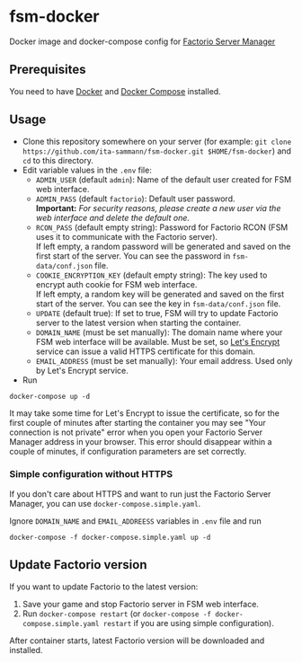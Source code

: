 # fsm-docker
Docker image and docker-compose config for [Factorio Server Manager](https://github.com/mroote/factorio-server-manager)

## Prerequisites
You need to have [Docker](https://www.digitalocean.com/community/tutorials/how-to-install-and-use-docker-on-ubuntu-20-04)
and [Docker Compose](https://docs.docker.com/compose/install/) installed.

## Usage
* Clone this repository somewhere on your server (for example: `git clone https://github.com/ita-sammann/fsm-docker.git $HOME/fsm-docker`)
  and `cd` to this directory.
* Edit variable values in the `.env` file:
  * `ADMIN_USER` (default `admin`): Name of the default user created for FSM web interface.
  * `ADMIN_PASS` (default `factorio`): Default user password. \
    __Important:__ _For security reasons, please create a new user via the web interface and delete the default one._
  * `RCON_PASS` (default empty string): Password for Factorio RCON (FSM uses it to communicate with the Factorio server). \
    If left empty, a random password will be generated and saved on the first start of the server. You can see the password in `fsm-data/conf.json` file.
  * `COOKIE_ENCRYPTION_KEY` (default empty string): The key used to encrypt auth cookie for FSM web interface. \
    If left empty, a random key will be generated and saved on the first start of the server. You can see the key in `fsm-data/conf.json` file.
  * `UPDATE` (default true): If set to true, FSM will try to update Factorio server to the latest version when starting the container.
  * `DOMAIN_NAME` (must be set manually): The domain name where your FSM web interface will be available. Must be set,
    so [Let's Encrypt](https://letsencrypt.org/) service can issue a valid HTTPS certificate for this domain.
  * `EMAIL_ADDRESS` (must be set manually): Your email address. Used only by Let's Encrypt service.
* Run
```
docker-compose up -d
```

It may take some time for Let's Encrypt to issue the certificate, so for the first couple of minutes after starting the container you may see
"Your connection is not private" error when you open your Factorio Server Manager address in your browser. This error should disappear within
a couple of minutes, if configuration parameters are set correctly.

### Simple configuration without HTTPS
If you don't care about HTTPS and want to run just the Factorio Server Manager, you can use `docker-compose.simple.yaml`.

Ignore `DOMAIN_NAME` and `EMAIL_ADDREESS` variables in `.env` file and run
```
docker-compose -f docker-compose.simple.yaml up -d
```

## Update Factorio version
If you want to update Factorio to the latest version:
1. Save your game and stop Factorio server in FSM web interface.
2. Run `docker-compose restart` (or `docker-compose -f docker-compose.simple.yaml restart` if you are using simple configuration).

After container starts, latest Factorio version will be downloaded and installed.
